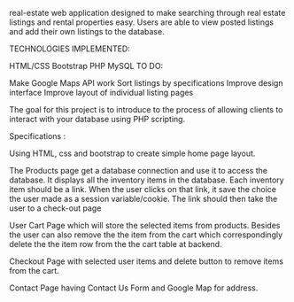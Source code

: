 real-estate web application designed to make searching through real estate listings and rental properties easy. Users are able to view posted listings and add their own listings to the database.

TECHNOLOGIES IMPLEMENTED:

HTML/CSS
Bootstrap
PHP
MySQL
TO DO:

Make Google Maps API work
Sort listings by specifications
Improve design interface
Improve layout of individual listing pages

The goal for this project is to introduce to the process of allowing clients to interact with your database using PHP scripting.

Specifications :

Using HTML, css and bootstrap to create simple home page layout.

The Products page get a database connection and use it to access the database. It displays all the inventory items in the database. Each inventory item should be a link. When the user clicks on that link, 
it save the choice the user made as a session variable/cookie. The link should then take the user to a check-out page

User Cart Page which will store the selected items from products. Besides the user can also remove the the item from the cart which 
correspondingly delete the the item row from the the cart table at backend.

Checkout Page with selected user items and delete button to remove items from the cart.

Contact Page having Contact Us Form and Google Map for address.
